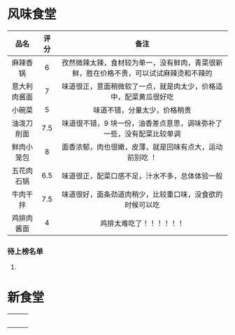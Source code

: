# 风味食堂

|     品名     | 评分 |                             备注                             |
| :----------: | :--: | :----------------------------------------------------------: |
|   麻辣香锅   |  6   | 孜然微辣太辣，食材较为单一，没有鲜肉，青菜很新鲜，胜在价格不贵，可以试试麻辣烫和不辣的 |
| 意大利肉酱面 |  7   | 味道很正，意面稍微软了一点，就是肉太少，价格适中，配菜黄瓜很好吃 |
|    小碗菜    |  5   |                 味道不错，分量太少，价格稍贵                 |
|  油泼刀削面  | 7.5  | 味道很不错，9 块一份，油香差点意思，调味弥补了一些，没有配菜比较单调 |
|  鲜肉小笼包  |  8   |   面香浓郁，肉也很嫩，皮薄，就是回味有点大，运动前别吃 ！    |
|  五花肉石锅  | 6.5  |        味道很正，配菜口感不足，汁水不多，总体体验一般        |
|   牛肉干拌   | 7.5  |   味道很好，面条劲道肉稍少，比较重口味，没食欲的时候可以吃   |
|  鸡排肉酱面  |  4   |                   鸡排太难吃了！！！！！！                   |

### 待上榜名单

1. 





# 新食堂

|      |      |      |
| :--: | :--: | :--: |
|      |      |      |
|      |      |      |
|      |      |      |
|      |      |      |
|      |      |      |

